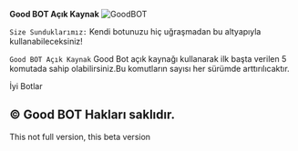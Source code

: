**Good BOT Açık Kaynak**
![GoodBOT](https://cdn.discordapp.com/avatars/858800179783139359/360e12500d4c1ce290a536fdc22ac40b.webp?size=2048?size=2048)

`Size Sunduklarımız:`
Kendi botunuzu hiç uğraşmadan bu altyapıyla kullanabileceksiniz!

`Good BOT Açık Kaynak`
Good Bot açık kaynağı kullanarak ilk başta verilen
5 komutada sahip olabilirsiniz.Bu komutların sayısı her
sürümde arttırılıcaktır.

İyi Botlar


© Good BOT Hakları saklıdır.
-----------------------------------
This not full version, this beta version
